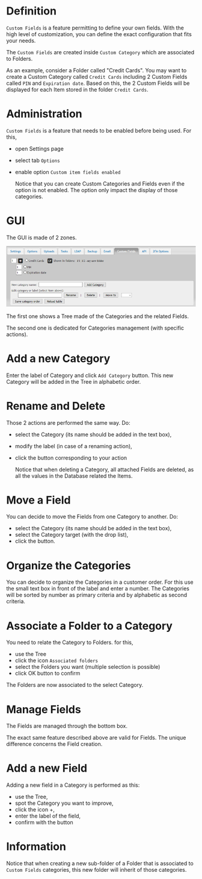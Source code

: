 
# Definition

`Custom Fields` is a feature permitting to define your own fields. With the high level of customization, you  can define the exact configuration that fits your needs.

The `Custom Fields` are created inside `Custom Category` which are associated to Folders.

  As an example, consider a Folder called "Credit Cards". You may want to create a Custom Category called `Credit Cards` including 2 Custom Fields called `PIN` and `Expiration date`.
  Based on this, the 2 Custom Fields will be displayed for each Item stored in the folder `Credit Cards`.

# Administration

`Custom Fields` is a feature that needs to be enabled before being used. For this, 

* open Settings page 
* select tab `Options`
* enable option `Custom item fields enabled`

	Notice that you can create Custom Categories and Fields even if the option is not enabled. The option only impact the display of those categories.

# GUI

The GUI is made of 2 zones. 

![Screenshot](../img/feat-cusf-1.png)

The first one shows a Tree made of the Categories and the related Fields.

The second one is dedicated for Categories management (with specific actions).

# Add a new Category

Enter the label of Category and click `Add Category` button.
This new Category will be added in the Tree in alphabetic order.

# Rename and Delete

Those 2 actions are performed the same way. Do:

* select the Category (its name should be added in the text box),
* modify the label (in case of a renaming action),
* click the button corresponding to your action

	Notice that when deleting a Category, all attached Fields are deleted, as all the values in the Database related the Items.

# Move a Field

You can decide to move the Fields from one Category to another. Do:

* select the Category (its name should be added in the text box),
* select the Category target (with the drop list),
* click the button.

# Organize the Categories

You can decide to organize the Categories in a customer order. For this use the small text box in front of the label and enter a number.
The Categories will be sorted by number as primary criteria and by alphabetic as second criteria. 

# Associate a Folder to a Category

You need to relate the Category to Folders. for this,

* use the Tree
* click the icon `Associated folders`
* select the Folders you want (multiple selection is possible)
* click OK button to confirm

The Folders are now associated to the select Category.

# Manage Fields

The Fields are managed through the bottom box.

The exact same feature described above are valid for Fields. The unique difference concerns the Field creation.

# Add a new Field

Adding a new field in a Category is performed as this:

* use the Tree,
* spot the Category you want to improve,
* click the icon +,
* enter the label of the field,
* confirm with the button

# Information

Notice that when creating a new sub-folder of a Folder that is associated to `Custom Fields` categories, this new folder will inherit of those categories.
